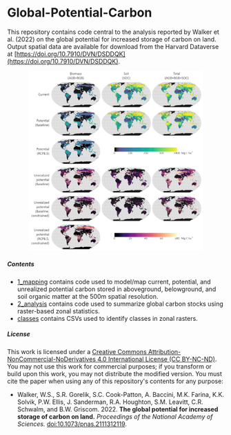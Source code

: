# Global-Potential-Carbon

This repository contains code central to the analysis reported by Walker et al. (2022) on the global potential for increased storage of carbon on land. Output spatial data are available for download from the Harvard Dataverse at [https://doi.org/10.7910/DVN/DSDDQK](https://doi.org/10.7910/DVN/DSDDQK).

<p align='center'>
	<img src='./output_maps.png' alt='Global maps of carbon storage from Walker et al. (2022).' width='80%'/>
</p>

##### Contents

* [1_mapping](./1_mapping) contains code used to model/map current, potential, and unrealized potential carbon stored in aboveground, belowground, and soil organic matter at the 500m spatial resolution.
* [2_analysis](./2_analysis) contains code used to summarize global carbon stocks using raster-based zonal statistics.
* [classes](./classes) contains CSVs used to identify classes in zonal rasters.

##### License

This work is licensed under a [Creative Commons Attribution-NonCommercial-NoDerivatives 4.0 International License (CC BY-NC-ND)](http://creativecommons.org/licenses/by-nc-nd/4.0/). You may not use this work for commercial purposes; if you transform or build upon this work, you may not distribute the modified version. You must cite the paper when using any of this repository's contents for any purpose:

* Walker, W.S., S.R. Gorelik, S.C. Cook-Patton, A. Baccini, M.K. Farina, K.K. Solvik, P.W. Ellis, J. Sanderman, R.A. Houghton, S.M. Leavitt, C.R. Schwalm, and B.W. Griscom. 2022. **The global potential for increased storage of carbon on land.** *Proceedings of the National Academy of Sciences.* [doi:10.1073/pnas.2111312119](https://doi.org/10.1073/pnas.2111312119).
